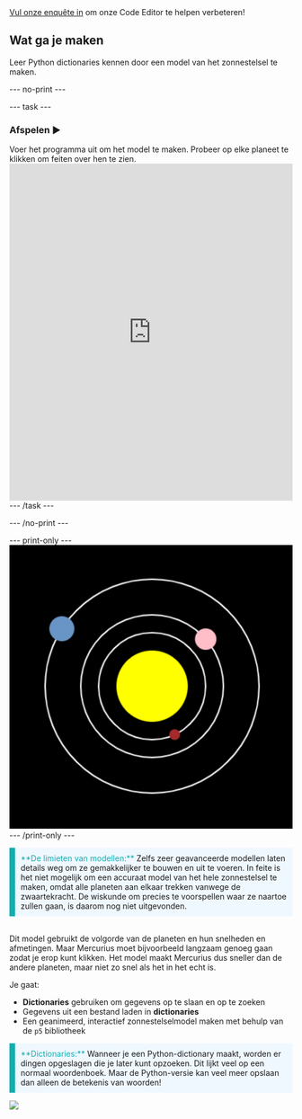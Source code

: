 <div class="c-survey-banner" style="width:100%">
  <a class="c-survey-banner__link" href="https://form.raspberrypi.org/f/code-editor-feedback" target="_blank">Vul onze enquête in</a> om onze Code Editor te helpen verbeteren!
</div>

## Wat ga je maken

Leer Python dictionaries kennen door een model van het zonnestelsel te maken.

--- no-print ---

--- task ---
### Afspelen ▶️
<div style="display: flex; flex-wrap: wrap">
<div style="flex-basis: 175px; flex-grow: 1">  
Voer het programma uit om het model te maken. Probeer op elke planeet te klikken om feiten over hen te zien.
</div>
<iframe src="https://editor.raspberrypi.org/en/embed/viewer/solar-system-example" width="600" height="600" frameborder="0" marginwidth="0" marginheight="0" allowfullscreen>
</iframe>
</div>
--- /task ---

--- /no-print ---

--- print-only --- ![Completed project.](images/completed_preview.png) --- /print-only ---

<p style="border-left: solid; border-width:10px; border-color: #0faeb0; background-color: aliceblue; padding: 10px;">
<span style="color: #0faeb0">**De limieten van modellen:**</span> Zelfs zeer geavanceerde modellen laten details weg om ze gemakkelijker te bouwen en uit te voeren. In feite is het niet mogelijk om een accuraat model van het hele zonnestelsel te maken, omdat alle planeten aan elkaar trekken vanwege de zwaartekracht. De wiskunde om precies te voorspellen waar ze naartoe zullen gaan, is daarom nog niet uitgevonden.

<br>Dit model gebruikt de volgorde van de planeten en hun snelheden en afmetingen. Maar Mercurius moet bijvoorbeeld langzaam genoeg gaan zodat je erop kunt klikken. Het model maakt Mercurius dus sneller dan de andere planeten, maar niet zo snel als het in het echt is.
</p>

Je gaat:
 - **Dictionaries** gebruiken om gegevens op te slaan en op te zoeken
 - Gegevens uit een bestand laden in **dictionaries**
 - Een geanimeerd, interactief zonnestelselmodel maken met behulp van de `p5` bibliotheek

<p style="border-left: solid; border-width:10px; border-color: #0faeb0; background-color: aliceblue; padding: 10px;">
<span style="color: #0faeb0">**Dictionaries:**</span> Wanneer je een Python-dictionary maakt, worden er dingen opgeslagen die je later kunt opzoeken. Dit lijkt veel op een normaal woordenboek. Maar de Python-versie kan veel meer opslaan dan alleen de betekenis van woorden!
</p>

![](http://code.org/api/hour/begin_rp_solar.png)
